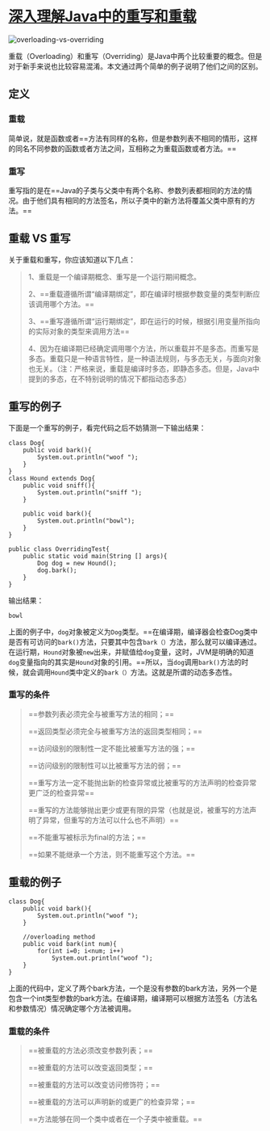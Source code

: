 # [深入理解Java中的重写和重载](https://www.hollischuang.com/archives/1308)

![overloading-vs-overriding](http://www.hollischuang.com/wp-content/uploads/2016/03/overloading-vs-overriding.png)

重载（Overloading）和重写（Overriding）是Java中两个比较重要的概念。但是对于新手来说也比较容易混淆。本文通过两个简单的例子说明了他们之间的区别。

## 定义

### 重载

简单说，就是函数或者==方法有同样的名称，但是参数列表不相同的情形，这样的同名不同参数的函数或者方法之间，互相称之为重载函数或者方法。==

### 重写

重写指的是在==Java的子类与父类中有两个名称、参数列表都相同的方法的情况。由于他们具有相同的方法签名，所以子类中的新方法将覆盖父类中原有的方法。==

## 重载 VS 重写

关于重载和重写，你应该知道以下几点：

> 1、重载是一个编译期概念、重写是一个运行期间概念。
>
> 2、==重载遵循所谓“编译期绑定”，即在编译时根据参数变量的类型判断应该调用哪个方法。==
>
> 3、==重写遵循所谓“运行期绑定”，即在运行的时候，根据引用变量所指向的实际对象的类型来调用方法==
>
> 4、因为在编译期已经确定调用哪个方法，所以重载并不是多态。而重写是多态。重载只是一种语言特性，是一种语法规则，与多态无关，与面向对象也无关。（注：严格来说，重载是编译时多态，即静态多态。但是，Java中提到的多态，在不特别说明的情况下都指动态多态）

## 重写的例子

下面是一个重写的例子，看完代码之后不妨猜测一下输出结果：

```
class Dog{
    public void bark(){
        System.out.println("woof ");
    }
}
class Hound extends Dog{
    public void sniff(){
        System.out.println("sniff ");
    }

    public void bark(){
        System.out.println("bowl");
    }
}

public class OverridingTest{
    public static void main(String [] args){
        Dog dog = new Hound();
        dog.bark();
    }
}
```

输出结果：

```
bowl
```

上面的例子中，`dog`对象被定义为`Dog`类型。==在编译期，编译器会检查Dog类中是否有可访问的`bark()`方法，只要其中包含`bark（）`方法，那么就可以编译通过。在运行期，`Hound`对象被`new`出来，并赋值给`dog`变量，这时，JVM是明确的知道`dog`变量指向的其实是`Hound`对象的引用。==所以，当`dog`调用`bark()`方法的时候，就会调用`Hound`类中定义的`bark（）`方法。这就是所谓的动态多态性。

### 重写的条件

> ==参数列表必须完全与被重写方法的相同；==
>
> ==返回类型必须完全与被重写方法的返回类型相同；==
>
> ==访问级别的限制性一定不能比被重写方法的强；==
>
> ==访问级别的限制性可以比被重写方法的弱；==
>
> ==重写方法一定不能抛出新的检查异常或比被重写的方法声明的检查异常更广泛的检查异常==
>
> ==重写的方法能够抛出更少或更有限的异常（也就是说，被重写的方法声明了异常，但重写的方法可以什么也不声明）==
>
> ==不能重写被标示为final的方法；==
>
> ==如果不能继承一个方法，则不能重写这个方法。==

## 重载的例子

```
class Dog{
    public void bark(){
        System.out.println("woof ");
    }

    //overloading method
    public void bark(int num){
        for(int i=0; i<num; i++)
            System.out.println("woof ");
    }
}
```

上面的代码中，定义了两个bark方法，一个是没有参数的bark方法，另外一个是包含一个int类型参数的bark方法。在编译期，编译期可以根据方法签名（方法名和参数情况）情况确定哪个方法被调用。

### 重载的条件

> ==被重载的方法必须改变参数列表；==
>
> ==被重载的方法可以改变返回类型；==
>
> ==被重载的方法可以改变访问修饰符；==
>
> ==被重载的方法可以声明新的或更广的检查异常；==
>
> ==方法能够在同一个类中或者在一个子类中被重载。==